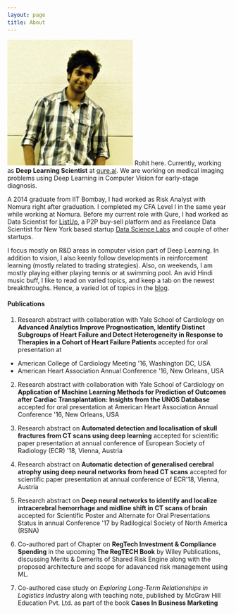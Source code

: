 ```yaml
---
layout: page
title: About
---
```


![placeholder](/images/LinkedIn_photo.jpg)
Rohit here. Currently, working as <strong>Deep Learning Scientist</strong> at [qure.ai](https://blog.qure.ai). We are working on medical imaging problems using Deep Learning in Computer Vision for early-stage diagnosis.

A 2014 graduate from IIT Bombay, I had worked as Risk Analyst with Nomura right after graduation. I completed my CFA Level I in the same year while working at Nomura. Before my current role with Qure, I had worked as Data Scientist for [ListUp](http://listup.co.in/), a P2P buy-sell platform and as Freelance Data Scientist for New York based startup [Data Science Labs](https://datascilabs.com/) and couple of other startups.

I focus mostly on R&D areas in computer vision part of Deep Learning. In addition to vision, I also keenly follow developments in reinforcement learning (mostly related to trading strategies). Also, on weekends, I am mostly playing either playing tennis or at swimming pool. An avid Hindi music buff, I like to read on varied topics, and keep a tab on the newest breakthroughs. Hence, a varied lot of topics in the [blog](https://rohitghosh.github.io/).


#### Publications

1. Research abstract with collaboration with Yale School of Cardiology on **Advanced Analytics Improve Prognostication, Identify Distinct Subgroups of Heart Failure and Detect Heterogeneity in Response to Therapies in a Cohort of Heart Failure Patients** accepted for oral presentation at
 - American College of Cardiology Meeting '16,  Washington DC, USA
 - American Heart Association Annual Conference '16, New Orleans, USA

 2. Research abstract with collaboration with Yale School of Cardiology on **Application of Machine Learning Methods for Prediction of Outcomes after Cardiac Transplantation: Insights from the UNOS Database**  accepted for oral presentation
 at American Heart Association Annual Conference '16, New Orleans, USA

 3. Research abstract on **Automated detection and localisation of skull fractures from CT scans using deep learning** accepted for scientific paper presentation at annual conference of European Society of Radiology (ECR) '18, Vienna, Austria

 4. Research abstract on  **Automatic detection of generalised cerebral atrophy using deep neural networks from head CT scans** accepted for scientific paper presentation at annual conference of ECR'18, Vienna, Austria

 5. Research abstract on **Deep neural networks to identify and localize intracerebral hemorrhage and midline shift in CT scans of brain** accepted for Scientific Poster and Alternate for Oral Presentations Status in annual Conference '17 by Radilogical Society of North America (RSNA)

 6. Co-authored part of Chapter on **RegTech Investment & Compliance Spending** in the upcoming <strong>The RegTECH Book</strong> by Wiley Publications, discussing Merits & Demerits of Shared Risk Engine along with the proposed architecture and scope for adavanced risk management using ML.

 7. Co-authored case study on *Exploring Long-Term Relationships in Logistics Industry* along with teaching note, published by McGraw Hill Education Pvt. Ltd. as part of the book <strong>Cases In Business Marketing</strong>

